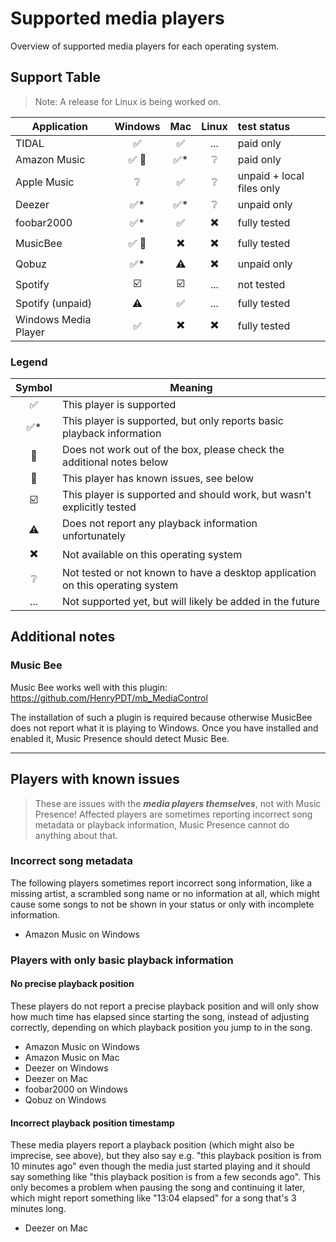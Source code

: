 # Supported media players

Overview of supported media players for each operating system.

## Support Table

> Note: A release for Linux is being worked on.

| Application          |                   Windows                   |           Mac            |          Linux           | test status               |
|----------------------|:-------------------------------------------:|:------------------------:|:------------------------:|:--------------------------|
| TIDAL                |             :white_check_mark:              |    :white_check_mark:    |           ...            | paid only                 |
| Amazon Music         | :white_check_mark: :face_with_head_bandage: |   :white_check_mark:*    |     :grey_question:      | paid only                 |
| Apple Music          |               :grey_question:               |    :white_check_mark:    |     :grey_question:      | unpaid + local files only |
| Deezer               |             :white_check_mark:*             |   :white_check_mark:*    |     :grey_question:      | unpaid only               |
| foobar2000           |             :white_check_mark:*             |    :white_check_mark:    | :heavy_multiplication_x: | fully tested              |
| MusicBee             |         :white_check_mark: :pencil:         | :heavy_multiplication_x: | :heavy_multiplication_x: | fully tested              |
| Qobuz                |             :white_check_mark:*             |        :warning:         | :heavy_multiplication_x: | unpaid only               |
| Spotify              |           :ballot_box_with_check:           | :ballot_box_with_check:  |           ...            | not tested                |
| Spotify (unpaid)     |                  :warning:                  |    :white_check_mark:    |           ...            | fully tested              |
| Windows Media Player |             :white_check_mark:              | :heavy_multiplication_x: | :heavy_multiplication_x: | fully tested              |

### Legend

|          Symbol          | Meaning                                                                        |
|:------------------------:|--------------------------------------------------------------------------------|
|    :white_check_mark:    | This player is supported                                                       |
|   :white_check_mark:*    | This player is supported, but only reports basic playback information          |
|         :pencil:         | Does not work out of the box, please check the additional notes below          |
| :face_with_head_bandage: | This player has known issues, see below                                        |
| :ballot_box_with_check:  | This player is supported and should work, but wasn't explicitly tested         |
|        :warning:         | Does not report any playback information unfortunately                         |
| :heavy_multiplication_x: | Not available on this operating system                                         |
|     :grey_question:      | Not tested or not known to have a desktop application on this operating system |
|           ...            | Not supported yet, but will likely be added in the future                      |

## Additional notes

### Music Bee

Music Bee works well with this plugin:
https://github.com/HenryPDT/mb_MediaControl

The installation of such a plugin is required
because otherwise MusicBee does not report what it is playing to Windows.
Once you have installed and enabled it, Music Presence should detect Music Bee.

---

## Players with known issues

> These are issues with the ***media players themselves***,
not with Music Presence!
Affected players are sometimes reporting
incorrect song metadata or playback information,
Music Presence cannot do anything about that.

### Incorrect song metadata

The following players sometimes report incorrect song information,
like a missing artist, a scrambled song name or no information at all,
which might cause some songs to not be shown in your status
or only with incomplete information.

- Amazon Music on Windows

### Players with only basic playback information

#### No precise playback position

These players do not report a precise playback position
and will only show how much time has elapsed since starting the song,
instead of adjusting correctly,
depending on which playback position you jump to in the song.

- Amazon Music on Windows
- Amazon Music on Mac
- Deezer on Windows
- Deezer on Mac
- foobar2000 on Windows
- Qobuz on Windows

#### Incorrect playback position timestamp

These media players report a playback position
(which might also be imprecise, see above),
but they also say e.g. "this playback position is from 10 minutes ago"
even though the media just started playing and it should say something like
"this playback position is from a few seconds ago".
This only becomes a problem when pausing the song and continuing it later,
which might report something like "13:04 elapsed"
for a song that's 3 minutes long.

- Deezer on Mac

